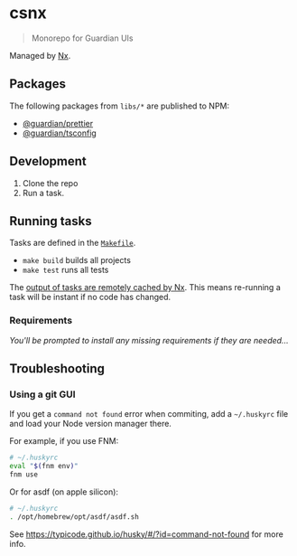 # csnx

> Monorepo for Guardian UIs

Managed by [Nx](https://nx.dev/).

## Packages

The following packages from `libs/*` are published to NPM:

<!-- START PACKAGES -->
<!-- THIS LIST IS AUTOGENERATED BY tools/scripts/maintain-readme.mjs -->

- [@guardian/prettier](libs/prettier)
- [@guardian/tsconfig](libs/tsconfig)

<!-- END PACKAGES -->

## Development

1. Clone the repo
1. Run a task.

## Running tasks

Tasks are defined in the [`Makefile`](./Makefile).

- `make build` builds all projects
- `make test` runs all tests

The [output of tasks are remotely cached by Nx](https://nx.dev/using-nx/mental-model#computation-hashing-and-caching). This means re-running a task will be instant if no code has changed.

### Requirements

_You'll be prompted to install any missing requirements if they are needed..._

<!--
### When migrating an existing project into CSNX

- remove the current `.git` file from your existing project using `rm -rf .git` within the project root dir.
-->

## Troubleshooting

### Using a git GUI

If you get a `command not found` error when commiting, add a `~/.huskyrc` file and load your Node version manager there.

For example, if you use FNM:

```sh
# ~/.huskyrc
eval "$(fnm env)"
fnm use
```

Or for asdf (on apple silicon):

```sh
# ~/.huskyrc
. /opt/homebrew/opt/asdf/asdf.sh
```

See https://typicode.github.io/husky/#/?id=command-not-found for more info.
